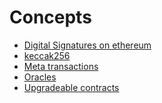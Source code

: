 # Concepts

- [Digital Signatures on ethereum]((https://github.com/fullstack-development/blockhain-wiki-eng/tree/main/concepts/digital-signature-on-ethereum))
- [keccak256](./keccak256/readme.md)
- [Meta transactions]((https://github.com/fullstack-development/blockhain-wiki-eng/tree/main/concepts/meta-transactions)https://github.com/fullstack-development/blockhain-wiki-eng/tree/main/concepts/meta-transactions)
- [Oracles](./oracles/README.MD)
- [Upgradeable contracts](./upgradeable-contracts/readme.md)
